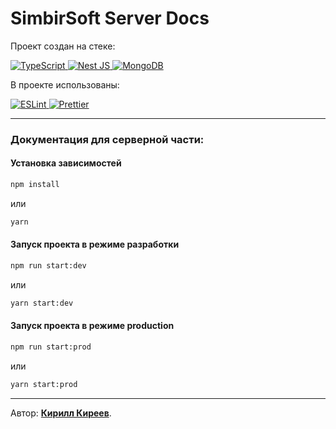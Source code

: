 # SimbirSoft Server Docs

Проект создан на стеке:

<div>
  <a href="https://www.typescriptlang.org">
    <img src="https://img.shields.io/badge/TypeScript-ts?logo=TypeScript&logoColor=white&color=blue&style=for-the-badge" alt="TypeScript"/>
  </a>
  <a href="https://nestjs.com">
    <img src="https://img.shields.io/badge/Nest_JS-nest?logo=NestJS&logoColor=white&color=red&style=for-the-badge" alt="Nest JS"/>
  </a>
  <a href="https://www.mongodb.com">
    <img src="https://img.shields.io/badge/Mongo_DB-mongo?logo=MongoDB&logoColor=white&color=green&style=for-the-badge" alt="MongoDB"/>
  </a>
</div>

В проекте использованы:

<div>
  <a href="https://eslint.org">
    <img src="https://img.shields.io/badge/ESLint-eslint?logo=ESLint&logoColor=white&color=purple&style=for-the-badge" alt="ESLint"/>
  </a>
  <a href="https://prettier.io">
    <img src="https://img.shields.io/badge/Prettier-prettier?logo=Prettier&logoColor=white&color=purple&style=for-the-badge" alt="Prettier"/>
  </a>
</div>

---

### Документация для серверной части:

#### Установка зависимостей

```bash
npm install
```

или

```bash
yarn
```

#### Запуск проекта в режиме разработки

```bash
npm run start:dev
```

или

```bash
yarn start:dev
```

#### Запуск проекта в режиме production

```bash
npm run start:prod
```

или

```bash
yarn start:prod
```

---

Автор: **[Кирилл Киреев](https://t.me/ker4ik13)**.
